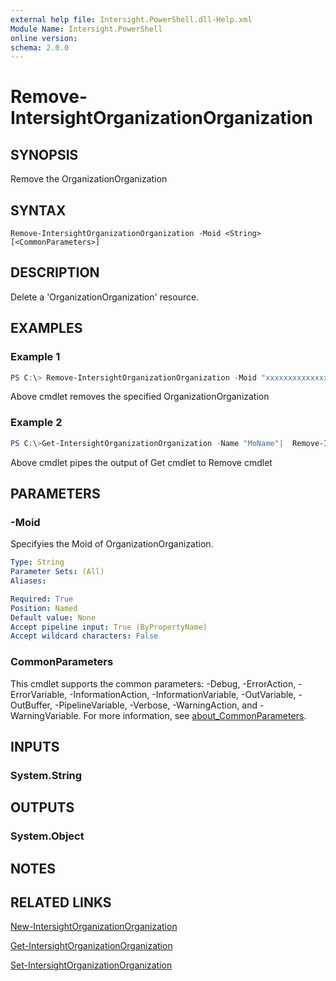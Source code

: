 ```yaml
---
external help file: Intersight.PowerShell.dll-Help.xml
Module Name: Intersight.PowerShell
online version:
schema: 2.0.0
---
```


# Remove-IntersightOrganizationOrganization

## SYNOPSIS
Remove the OrganizationOrganization

## SYNTAX

```
Remove-IntersightOrganizationOrganization -Moid <String> [<CommonParameters>]
```

## DESCRIPTION
Delete a &apos;OrganizationOrganization&apos; resource.

## EXAMPLES

### Example 1
```powershell
PS C:\> Remove-IntersightOrganizationOrganization -Moid "xxxxxxxxxxxxxxxxxxxxxxxxxxx"
```
Above cmdlet removes the specified OrganizationOrganization 

### Example 2
```powershell
PS C:\>Get-IntersightOrganizationOrganization -Name "MoName"|  Remove-IntersightOrganizationOrganization
```
Above cmdlet pipes the output of Get cmdlet to Remove cmdlet

## PARAMETERS

### -Moid
Specifyies the Moid of OrganizationOrganization.

```yaml
Type: String
Parameter Sets: (All)
Aliases:

Required: True
Position: Named
Default value: None
Accept pipeline input: True (ByPropertyName)
Accept wildcard characters: False
```

### CommonParameters
This cmdlet supports the common parameters: -Debug, -ErrorAction, -ErrorVariable, -InformationAction, -InformationVariable, -OutVariable, -OutBuffer, -PipelineVariable, -Verbose, -WarningAction, and -WarningVariable. For more information, see [about_CommonParameters](http://go.microsoft.com/fwlink/?LinkID=113216).

## INPUTS

### System.String

## OUTPUTS

### System.Object
## NOTES

## RELATED LINKS

[New-IntersightOrganizationOrganization](./New-IntersightOrganizationOrganization.md)

[Get-IntersightOrganizationOrganization](./Get-IntersightOrganizationOrganization.md)

[Set-IntersightOrganizationOrganization](./Set-IntersightOrganizationOrganization.md)

